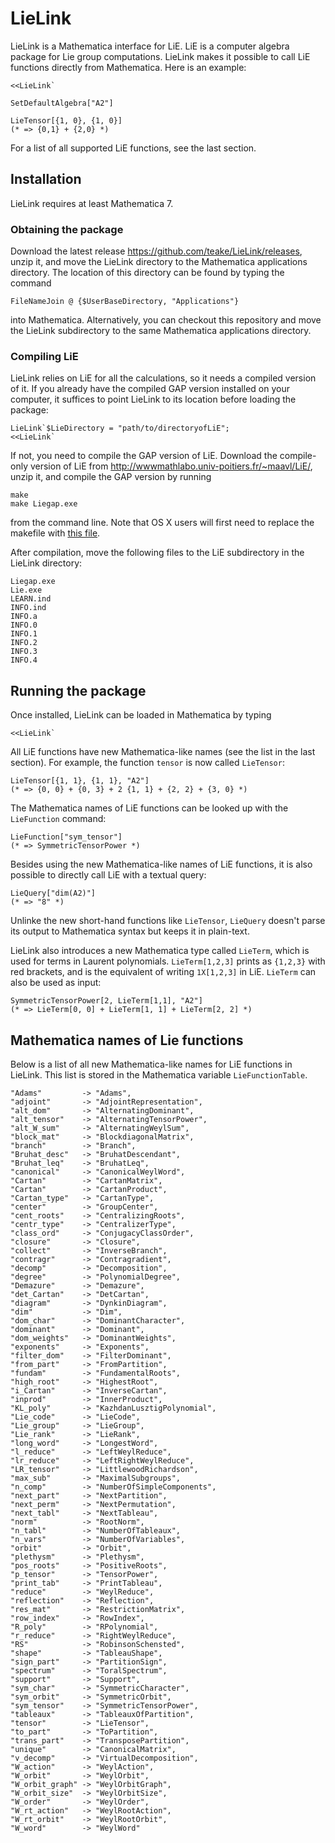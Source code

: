 LieLink
=======

LieLink is a Mathematica interface for LiE. LiE is a computer algebra package for 
Lie group computations. LieLink makes it possible to call LiE functions directly 
from Mathematica. Here is an example:

    <<LieLink`
    
    SetDefaultAlgebra["A2"]
    
    LieTensor[{1, 0}, {1, 0}]
    (* => {0,1} + {2,0} *)

For a list of all supported LiE functions, see the last section.

Installation
------------

LieLink requires at least Mathematica 7.

### Obtaining the package ###

Download the latest release https://github.com/teake/LieLink/releases, unzip it, 
and move the LieLink directory to the Mathematica applications directory. The location 
of this directory can be found by typing the command

    FileNameJoin @ {$UserBaseDirectory, "Applications"}

into Mathematica. Alternatively, you can checkout this repository and move the LieLink 
subdirectory to the same Mathematica applications directory.

### Compiling LiE ###

LieLink relies on LiE for all the calculations, so it needs a compiled version of it. 
If you already have the compiled GAP version installed on your computer, it suffices 
to point LieLink to its location before loading the package:

    LieLink`$LieDirectory = "path/to/directoryofLiE";
    <<LieLink`

If not, you need to compile the GAP version of LiE. Download the compile-only version
of LiE from http://wwwmathlabo.univ-poitiers.fr/~maavl/LiE/, unzip it, and compile the 
GAP version by running

    make
    make Liegap.exe
    
from the command line. Note that OS X users will first need to replace the makefile with 
[this file](http://wwwmathlabo.univ-poitiers.fr/~maavl/LiE/Macfile).

After compilation, move the following files to the LiE subdirectory in the LieLink directory:

    Liegap.exe
    Lie.exe
    LEARN.ind
    INFO.ind
    INFO.a
    INFO.0
    INFO.1
    INFO.2
    INFO.3
    INFO.4
    
Running the package
-------------------

Once installed, LieLink can be loaded in Mathematica by typing

    <<LieLink`
    
All LiE functions have new Mathematica-like names (see the list in the last section). 
For example, the function `tensor` is now called `LieTensor`:

    LieTensor[{1, 1}, {1, 1}, "A2"]
    (* => {0, 0} + {0, 3} + 2 {1, 1} + {2, 2} + {3, 0} *)

The Mathematica names of LiE functions can be looked up with the `LieFunction`
command:

    LieFunction["sym_tensor"]
    (* => SymmetricTensorPower *)

Besides using the new Mathematica-like names of LiE functions, it is also possible
to directly call LiE with a textual query:

    LieQuery["dim(A2)"]
    (* => "8" *)

Unlinke the new short-hand functions like `LieTensor`, `LieQuery` doesn't parse its
output to Mathematica syntax but keeps it in plain-text.

LieLink also introduces a new Mathematica type called `LieTerm`, which is used for
terms in Laurent polynomials. `LieTerm[1,2,3]` prints as `{1,2,3}` with red brackets,
and is the equivalent of writing `1X[1,2,3]` in LiE. `LieTerm` can also be used
as input:

    SymmetricTensorPower[2, LieTerm[1,1], "A2"]
    (* => LieTerm[0, 0] + LieTerm[1, 1] + LieTerm[2, 2] *)


Mathematica names of Lie functions
----------------------------------

Below is a list of all new Mathematica-like names for LiE functions in LieLink.
This list is stored in the Mathematica variable `LieFunctionTable`.

    "Adams" 		-> "Adams",
    "adjoint" 		-> "AdjointRepresentation",
    "alt_dom" 		-> "AlternatingDominant",
    "alt_tensor" 	-> "AlternatingTensorPower",
    "alt_W_sum" 	-> "AlternatingWeylSum",
    "block_mat" 	-> "BlockdiagonalMatrix",
    "branch" 		-> "Branch",
    "Bruhat_desc" 	-> "BruhatDescendant",
    "Bruhat_leq" 	-> "BruhatLeq",
    "canonical" 	-> "CanonicalWeylWord",
	"Cartan"		-> "CartanMatrix",
	"Cartan" 		-> "CartanProduct",
    "Cartan_type" 	-> "CartanType",
    "center" 		-> "GroupCenter",
    "cent_roots" 	-> "CentralizingRoots",
    "centr_type" 	-> "CentralizerType",
    "class_ord" 	-> "ConjugacyClassOrder",
    "closure" 		-> "Closure",
    "collect" 		-> "InverseBranch",
    "contragr" 		-> "Contragradient",
    "decomp" 		-> "Decomposition",
    "degree" 		-> "PolynomialDegree",
    "Demazure" 		-> "Demazure",
    "det_Cartan" 	-> "DetCartan",
    "diagram"		-> "DynkinDiagram",
    "dim" 			-> "Dim",
    "dom_char" 		-> "DominantCharacter",
    "dominant" 		-> "Dominant",
    "dom_weights" 	-> "DominantWeights",
    "exponents" 	-> "Exponents",
    "filter_dom" 	-> "FilterDominant",
    "from_part" 	-> "FromPartition",
    "fundam" 		-> "FundamentalRoots",
    "high_root" 	-> "HighestRoot",
    "i_Cartan" 		-> "InverseCartan",
    "inprod" 		-> "InnerProduct",
    "KL_poly" 		-> "KazhdanLusztigPolynomial",
    "Lie_code" 		-> "LieCode",
    "Lie_group" 	-> "LieGroup",
    "Lie_rank" 		-> "LieRank",
    "long_word" 	-> "LongestWord",
    "l_reduce" 		-> "LeftWeylReduce",
    "lr_reduce" 	-> "LeftRightWeylReduce",
    "LR_tensor" 	-> "LittlewoodRichardson",
    "max_sub" 		-> "MaximalSubgroups",
    "n_comp" 		-> "NumberOfSimpleComponents",
    "next_part" 	-> "NextPartition",
    "next_perm" 	-> "NextPermutation",
    "next_tabl" 	-> "NextTableau",
    "norm" 			-> "RootNorm",
    "n_tabl" 		-> "NumberOfTableaux",
    "n_vars" 		-> "NumberOfVariables",
    "orbit" 		-> "Orbit",
    "plethysm" 		-> "Plethysm",
    "pos_roots" 	-> "PositiveRoots",
    "p_tensor" 		-> "TensorPower",
    "print_tab"		-> "PrintTableau",
    "reduce" 		-> "WeylReduce",
    "reflection" 	-> "Reflection",
    "res_mat" 		-> "RestrictionMatrix",
    "row_index" 	-> "RowIndex",
    "R_poly" 		-> "RPolynomial",
    "r_reduce" 		-> "RightWeylReduce",
    "RS" 			-> "RobinsonSchensted",
    "shape" 		-> "TableauShape",
    "sign_part" 	-> "PartitionSign",
    "spectrum" 		-> "ToralSpectrum",
    "support" 		-> "Support",
    "sym_char" 		-> "SymmetricCharacter",
    "sym_orbit" 	-> "SymmetricOrbit",
    "sym_tensor" 	-> "SymmetricTensorPower",
    "tableaux" 		-> "TableauxOfPartition",
    "tensor" 		-> "LieTensor",
    "to_part"	 	-> "ToPartition",
    "trans_part" 	-> "TransposePartition",
    "unique" 		-> "CanonicalMatrix",
    "v_decomp" 		-> "VirtualDecomposition",
    "W_action" 		-> "WeylAction",
    "W_orbit" 		-> "WeylOrbit",
    "W_orbit_graph"	-> "WeylOrbitGraph",
    "W_orbit_size" 	-> "WeylOrbitSize",
    "W_order" 		-> "WeylOrder",
    "W_rt_action" 	-> "WeylRootAction",
    "W_rt_orbit" 	-> "WeylRootOrbit",
    "W_word" 		-> "WeylWord"

